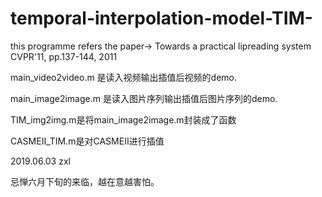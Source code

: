# temporal-interpolation-model-TIM-

this programme refers the paper->      Towards a practical lipreading system CVPR'11, pp.137-144, 2011

main_video2video.m 是读入视频输出插值后视频的demo.
 
main_image2image.m 是读入图片序列输出插值后图片序列的demo.

TIM_img2img.m是将main_image2image.m封装成了函数

CASMEII_TIM.m是对CASMEII进行插值



2019.06.03 zxl

忌惮六月下旬的来临，越在意越害怕。
